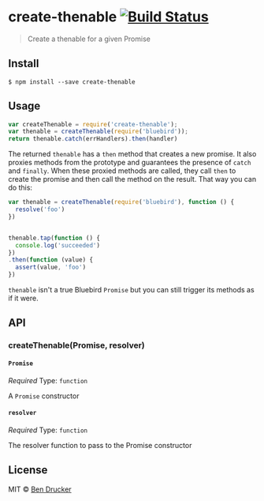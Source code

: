 # create-thenable [![Build Status](https://travis-ci.org/bendrucker/create-thenable.svg?branch=master)](https://travis-ci.org/bendrucker/create-thenable)

> Create a thenable for a given Promise


## Install

```
$ npm install --save create-thenable
```


## Usage

```js
var createThenable = require('create-thenable');
var thenable = createThenable(require('bluebird'));
return thenable.catch(errHandlers).then(handler)
```

The returned `thenable` has a `then` method that creates a new promise. It also proxies methods from the prototype and guarantees the presence of `catch` and `finally`. When these proxied methods are called, they call `then` to create the promise and then call the method on the result. That way you can do this:

```js
var thenable = createThenable(require('bluebird'), function () {
  resolve('foo')
})


thenable.tap(function () {
  console.log('succeeded')
})
.then(function (value) {
  assert(value, 'foo')
})
```

`thenable` isn't a true Bluebird `Promise` but you can still trigger its methods as if it were. 

## API

### createThenable(Promise, resolver)

#### `Promise`

*Required*
Type: `function`

A `Promise` constructor

#### `resolver`

*Required*
Type: `function`

The resolver function to pass to the Promise constructor

## License

MIT © [Ben Drucker](http://bendrucker.me)
